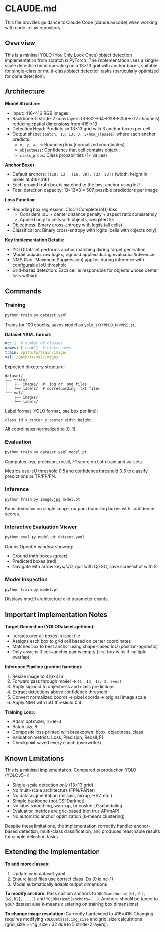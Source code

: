 # CLAUDE.md

This file provides guidance to Claude Code (claude.ai/code) when working with code in this repository.

## Overview

This is a minimal YOLO (You Only Look Once) object detection implementation from scratch in PyTorch. The implementation uses a single-scale detection head operating on a 13×13 grid with anchor boxes, suitable for single-class or multi-class object detection tasks (particularly optimized for cone detection).

## Architecture

**Model Structure:**
- Input: 416×416 RGB images
- Backbone: 5 stride-2 conv layers (3→32→64→128→256→512 channels) reducing spatial dimensions from 416→13
- Detection Head: Predicts on 13×13 grid with 3 anchor boxes per cell
- Output shape: `(batch, 13, 13, 3, 5+num_classes)` where each anchor predicts:
  - `x, y, w, h`: Bounding box (normalized coordinates)
  - `objectness`: Confidence that cell contains object
  - `class_probs`: Class probabilities (1+ values)

**Anchor Boxes:**
- Default anchors: `[[10, 13], [16, 30], [33, 23]]` (width, height in pixels at 416×416)
- Each ground truth box is matched to the best anchor using IoU
- Total detection capacity: 13×13×3 = 507 possible predictions per image

**Loss Function:**
- Bounding box regression: CIoU (Complete IoU) loss
  - Considers IoU + center distance penalty + aspect ratio consistency
  - Applied only to cells with objects, weighted 5×
- Objectness: Binary cross-entropy with logits (all cells)
- Classification: Binary cross-entropy with logits (cells with objects only)

**Key Implementation Details:**
- YOLODataset performs anchor matching during target generation
- Model outputs raw logits; sigmoid applied during evaluation/inference
- NMS (Non-Maximum Suppression) applied during inference with configurable IoU threshold
- Grid-based detection: Each cell is responsible for objects whose center falls within it

## Commands

### Training
```bash
python train.py dataset.yaml
```
Trains for 100 epochs, saves model as `yolo_YYYYMMDD_HHMMSS.pt`.

**Dataset YAML format:**
```yaml
nc: 1  # number of classes
names: ['cone']  # class names
train: /path/to/train/images
val: /path/to/val/images
```

Expected directory structure:
```
dataset/
├── train/
│   ├── images/  # .jpg or .png files
│   └── labels/  # corresponding .txt files
└── val/
    ├── images/
    └── labels/
```

Label format (YOLO format, one box per line):
```
class_id x_center y_center width height
```
All coordinates normalized to [0, 1].

### Evaluation
```bash
python train.py dataset.yaml model.pt
```
Computes loss, precision, recall, F1 score on both train and val sets.

Metrics use IoU threshold 0.5 and confidence threshold 0.5 to classify predictions as TP/FP/FN.

### Inference
```bash
python train.py image.jpg model.pt
```
Runs detection on single image, outputs bounding boxes with confidence scores.

### Interactive Evaluation Viewer
```bash
python eval.py model.pt dataset.yaml
```
Opens OpenCV window showing:
- Ground truth boxes (green)
- Predicted boxes (red)
- Navigate with arrow keys/A/D, quit with Q/ESC, save screenshot with S

### Model Inspection
```bash
python train.py model.pt
```
Displays model architecture and parameter counts.

## Important Implementation Notes

**Target Generation (YOLODataset.__getitem__):**
- Iterates over all boxes in label file
- Assigns each box to grid cell based on center coordinates
- Matches box to best anchor using shape-based IoU (position-agnostic)
- Only assigns if cell+anchor pair is empty (first box wins if multiple overlap)

**Inference Pipeline (predict function):**
1. Resize image to 416×416
2. Forward pass through model → `(1, 13, 13, 3, 5+nc)`
3. Apply sigmoid to objectness and class predictions
4. Extract detections above confidence threshold
5. Convert normalized coords → pixel coords → original image scale
6. Apply NMS with IoU threshold 0.4

**Training Loop:**
- Adam optimizer, lr=1e-3
- Batch size 8
- Composite loss printed with breakdown: bbox, objectness, class
- Validation metrics: Loss, Precision, Recall, F1
- Checkpoint saved every epoch (overwrites)

## Known Limitations

This is a minimal implementation. Compared to production YOLO (YOLOv5+):
- Single-scale detection only (13×13 grid)
- No multi-scale architecture (FPN/PANet)
- No data augmentation (mosaic, mixup, HSV, etc.)
- Simple backbone (not CSPDarknet)
- No label smoothing, warmup, or cosine LR scheduling
- Evaluation metrics are grid-based (not true AP/mAP)
- No automatic anchor optimization (k-means clustering)

Despite these limitations, the implementation correctly handles anchor-based detection, multi-class classification, and produces reasonable results for simple detection tasks.

## Extending the Implementation

**To add more classes:**
1. Update `nc` in dataset.yaml
2. Ensure label files use correct class IDs (0 to nc-1)
3. Model automatically adapts output dimensions

**To modify anchors:**
Pass custom anchors to `YOLO(anchors=[[w1,h1], [w2,h2], ...])` and `YOLODataset(anchors=...)`.
Anchors should be tuned to your dataset (use k-means clustering on training box dimensions).

**To change image resolution:**
Currently hardcoded to 416×416. Changing requires modifying `YOLODataset.img_size` and grid_size calculations (grid_size = img_size / 32 due to 5 stride-2 layers).
